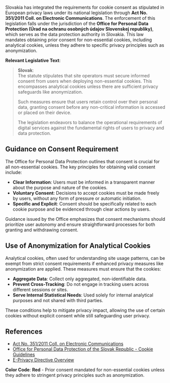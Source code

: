 Slovakia has integrated the requirements for cookie consent as stipulated in European privacy laws under its national legislation through **Act No. 351/2011 Coll. on Electronic Communications**. The enforcement of this legislation falls under the jurisdiction of the **Office for Personal Data Protection (Úrad na ochranu osobných údajov Slovenskej republiky)**, which serves as the data protection authority in Slovakia. This law mandates obtaining prior consent for non-essential cookies, including analytical cookies, unless they adhere to specific privacy principles such as anonymization.

**Relevant Legislative Text**:
> **Slovak**:  
> The statute stipulates that site operators must secure informed consent from users when deploying non-essential cookies. This encompasses analytical cookies unless there are sufficient privacy safeguards like anonymization.
> 
> Such measures ensure that users retain control over their personal data, granting consent before any non-critical information is accessed or placed on their device.
> 
> The legislation endeavors to balance the operational requirements of digital services against the fundamental rights of users to privacy and data protection.

## Guidance on Consent Requirement
The Office for Personal Data Protection outlines that consent is crucial for all non-essential cookies. The key principles for obtaining valid consent include:
- **Clear Information**: Users must be informed in a transparent manner about the purpose and nature of the cookies.
- **Voluntary Consent**: Decisions to accept cookies must be made freely by users, without any form of pressure or automatic initiation.
- **Specific and Explicit**: Consent should be specifically related to each cookie purpose and be evidenced through clear actions by users.

Guidance issued by the Office emphasizes that consent mechanisms should prioritize user autonomy and ensure straightforward processes for both granting and withdrawing consent.

## Use of Anonymization for Analytical Cookies
Analytical cookies, often used for understanding site usage patterns, can be exempt from strict consent requirements if enhanced privacy measures like anonymization are applied. These measures must ensure that the cookies:
- **Aggregate Data**: Collect only aggregated, non-identifiable data.
- **Prevent Cross-Tracking**: Do not engage in tracking users across different sessions or sites.
- **Serve Internal Statistical Needs**: Used solely for internal analytical purposes and not shared with third parties.

These conditions help to mitigate privacy impact, allowing the use of certain cookies without explicit consent while still safeguarding user privacy.

## References
- [Act No. 351/2011 Coll. on Electronic Communications](https://www.slov-lex.sk/static/en/pravne-predpisy/SK/ZZ/2011/351/20220101.html)
- [Office for Personal Data Protection of the Slovak Republic - Cookie Guidelines](https://dataprotection.gov.sk/uoou/en)
- [E-Privacy Directive Overview](https://ec.europa.eu/digital-strategy/our-policies/eprivacy-directive_en)

**Color Code**: **Red** - Prior consent mandated for non-essential cookies unless they adhere to stringent privacy principles such as anonymization.